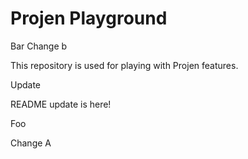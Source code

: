 # Projen Playground

Bar
Change b

This repository is used for playing with Projen features.

Update


README update is here!

Foo

Change A
